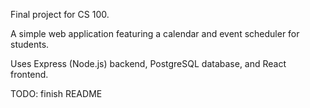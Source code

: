 Final project for CS 100.

A simple web application featuring a calendar and event scheduler for students. 

Uses Express (Node.js) backend, PostgreSQL database, and React frontend.

TODO: finish README
